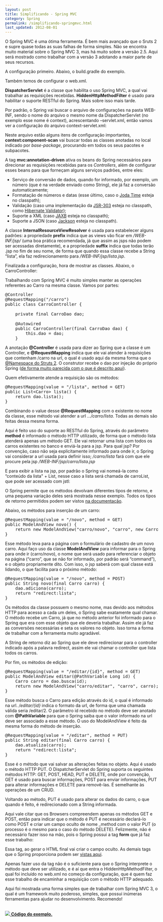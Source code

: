 ```yaml
---
layout: post
title: Simplificando - Spring MVC
category: Spring
permalink: /simplificando-springmvc.html
last_updated: 2012-08-01
---
```


O Spring MVC é uma ótima ferramenta. É bem mais avançado que o Sruts 2 e supre quase todas as
suas falhas de forma simples. Não se encontra muito material sobre o Spring MVC 3, mas há 
muito sobre a versão 2.5. Aqui será mostrado como trabalhar com a versão 3 adotando a maior 
parte de seus recursos.

A configuração primeiro. Abaixo, o build.gradle do exemplo.

<script src="https://gist.github.com/3229414.js?file=build.gradle"></script>

Também temos de configurar o web.xml.

<script src="https://gist.github.com/3229414.js?file=web.xml"></script>

**DispatcherServlet** é a classe que habilita o uso Spring MVC, a qual vai trabalhar as 
requisições recebidas. **HiddenHttpMethodFilter** é usado para habilitar o suporte RESTful do 
Spring. Mais sobre isso mais tarde.

Por padrão, o Spring vai buscar o arquivo de configurações na pasta WEB-INF, sendo o nome do
arquivo o mesmo nome da DispatcherServlet (no exemplo esse nome é context), acrescentando 
–servlet.xml, então vamos ver a configuração do arquivo context-servlet.xml:

<script src="https://gist.github.com/3229414.js?file=context-servlet.xml"></script>

Neste arquivo estão alguns itens de configuração importantes, **context:component-scan** vai 
buscar todas as classes anotadas no local indicado por *base-package*, procurando em todos os 
seus pacotes e subpacotes.

A tag **mvc:annotation-driven** ativa os beans do Spring necessários para direcionar as 
requisições recebidas para os *Controllers*, além de configurar esses beans para que forneçam 
alguns serviços padrões, entre eles:

* Serviço de conversão de dados, quando for informado, por exemplo, um número (que é na verdade 
enviado como String), ele já faz a conversão automaticamente;
* Formatação de números e datas (esse último, caso o [Joda Time][1] esteja no classpath);
* Validação (caso uma implementação da [JSR-303][2] esteja no classpath, como 
[Hibernate Validator][3]);
* Suporte a XML (caso [JAXB][4] esteja no classpath);
* Suporte a JSON (caso [Jackson][5] esteja no classpath).

A classe **InternalResourceViewResolver** é usada para estabelecer alguns padrões: a propriedade 
**prefix** indica que as views vão ficar em */WEB-INF/jsp/* (uma boa prática recomendada, já 
que assim as jsps não podem ser acessadas diretamente), e a propriedade **suffix** indica que 
todas terão .jsp no fim de seu nome, de forma que quando essa classe recebe a String “lista”, 
ela faz redirecionamento para */WEB-INF/jsp/lista.jsp*.

Finalizada a configuração, hora de mostrar as classes. Abaixo, o CarroController:

<script src="https://gist.github.com/3229414.js?file=CarroController.java"></script>

Trabalhando com Spring MVC é muito simples manter as operações referentes ao Carro na mesma 
classe. Vamos por partes:

<pre>
@Controller
@RequestMapping<span class="b">(</span><span class="str">"/carro"</span><span class="b">)
public class</span> <span class="cl">CarroController</span> <span class="b">{

	private final</span> CarroDao dao;

	@Autowired
	<span class="b">public</span> <span class="mc">CarroController</span>(<span class="b">final</span> CarroDao dao) <span class="b">{
		this.</span>dao <span class="b">=</span> dao<span class="b">;
	}</span>
</pre>

A anotação **@Controller** é usada para dizer ao Spring que a classe é um Controller, e 
**@RequestMapping** indica que ele vai atender à requisições que contenham /carro na url, o 
qual é usado aqui da mesma forma que o [@Namespace do Struts 2][6]. O construtor recebe o dao
por injeção do próprio Spring ([de forma muito parecida com o que é descrito aqui][9]).

Quem efetivamente atende a requisição são os métodos:

<pre>
@RequestMapping<span class="b">(</span>value <span class="b">=</span> <span class="str">"/lista"</span>, method = GET<span class="b">)
public</span> List&lt;Carro&gt; lista<span class="b">() {
	return</span> dao.<span class="at">lista</span><span class="b">();
}</span></pre>

Combinando o value desse **@RequestMapping** com o existente no nome da classe, esse método 
vai atender a url *.../carro/lista*. Todas as demais são feitas dessa mesma forma.

Aqui é feito uso do suporte ao RESTful do Spring, através do parâmetro **method** é informado 
o método HTTP utilizado, de forma que o método lista atenderá apenas um método GET. Ele vai 
retornar uma lista com todos os carros existentes no banco e enviá-la para a jsp. Para qual 
jsp? Por convenção, caso não seja explicitamente informado para onde ir, o Spring vai 
considerar a url usada para definir isso; */carro/lista* fará com que ele procure pela jsp 
*/WEB-INF/jsp/carro/lista.jsp*

E para exibir a lista na jsp, por padrão o Spring vai nomeá-la como “conteúdo da lista" + List, 
nesse caso a lista será chamada de carroList, que pode ser acessado com jstl:

<script src="https://gist.github.com/3229414.js?file=lista.jsp"></script>

O Spring permite que os métodos devolvam diferentes tipos de retorno, e uma pequena variação 
deles será mostrada nesse exemplo. Todos os tipos de retorno permitidos podem ser vistos 
[na documentação][7].

Abaixo, os métodos para inserção de um carro:

<pre>
@RequestMapping<span class="b">(</span>value <span class="b">=</span> <span class="str">"/novo"</span>, method <span class="b">=</span> GET<span class="b">)
public</span> ModelAndView <span class="mc">novo</span><span class="b">() {
	return new</span> <span class="mc">ModelAndView</span><span class="b">(</span><span class="str">"carro/novo"</span>, <span class="str">"carro"</span><span class="b">, new</span> Carro<span class="b">());</span>
}</pre>

Esse método leva para a página com o formulário de cadastro de um novo carro. Aqui faço uso da 
classe **ModelAndView** para informar para o Spring para onde ir (carro/novo), o nome que será 
usado para referenciar o objeto na página (“carro”, que se não for informado, por padrão será 
“command”), e o objeto propriamente dito. Com isso, o jsp saberá com qual classe está lidando, 
o que facilita para o próximo método:

<pre>
@RequestMapping<span class="b">(</span>value <span class="b">=</span> <span class="str">"/novo"</span>, method <span class="b">=</span> POST<span class="b">)
public</span> String <span class="mc">novo</span><span class="b">(final</span> Carro carro<span class="b">) {</span>
	dao.<span class="at">adiciona</span><span class="b">(</span>carro<span class="b">);
	return</span> <span class="str">"redirect:lista"</span><span class="b">;
}</span></pre>

Os métodos da classe possuem o mesmo nome, mas devido aos métodos HTTP para acesso a cada um 
deles, o Spring sabe exatamente qual chamar. O método recebe um Carro, já que no método 
anterior foi informado para o Spring que era com esse objeto que ele deveria trabalhar. Assim 
ele já faz as conversões necessárias e seta os valores no objeto. Isso torna a forma de 
trabalhar com a ferramenta muito agradável.

A String de retorno diz ao Spring que ele deve redirecionar para o controller indicado após a 
palavra redirect, assim ele vai chamar o controller que lista todos os carros.

Por fim, os métodos de edição:

<pre>
@RequestMapping<span class="b">(</span>value <span class="b">=</span> <span class="str">"/editar/{id}"</span>, method <span class="b">=</span> GET<span class="b">)
public</span> ModelAndView <span class="mc">editar</span><span class="b">(</span>@PathVariable Long id<span class="b">) {</span>
	Carro carro <span class="b">=</span> dao.<span class="at">busca</span><span class="b">(</span>id<span class="b">);
	return new</span> <span class="mc">ModelAndView</span><span class="b">(</span><span class="str">"carro/editar"</span>, <span class="str">"carro"</span>, carro<span class="b">);
}</span></pre>

Esse método busca o Carro para edição através do id, o qual é informado na url. */editar/{id}* 
indica o formato da url, de forma que uma chamada válida seria /editar/2. O parâmetro id 
recebido no método deve ser anotado com **@PathVariable** para que o Spring saiba que o valor 
informado na url deve ser associado a esse método. O uso do ModelAndView é feito da mesma 
forma do método de inserção.

<pre>
@RequestMapping<span class="b">(</span>value <span class="b">=</span> <span class="str">"/editar"</span>, method <span class="b">=</span> PUT<span class="b">)
public</span> String <span class="mc">editar</span><span class="b">(final</span> Carro carro<span class="b">) {</span>
	dao.<span class="at">atualiza</span><span class="b">(</span>carro<span class="b">);
	return</span> <span class="str">"redirect:lista"</span><span class="b">;
}</span></pre>

Esse é o método que vai salvar as alterações feitas no objeto. Aqui é usado o método HTTP 
PUT. O DispatcherServlet do Spring suporta os seguintes métodos HTTP: GET, POST, HEAD, PUT e 
DELETE, onde por convenção, GET é usado para buscar informações, POST para enviar informações, 
PUT para alterar informações e DELETE para removê-las. É semelhante às operações de um CRUD.

Voltando ao método, PUT é usado para alterar os dados do carro, o que quando é feito, é 
redirecionado com a String informada.

Aqui vale citar que os Browsers compreendem apenas os métodos GET e POST, então para indicar 
que o método é PUT é necessário declará-lo como POST e criar um campo oculto de nome _method 
com o valor PUT (o processo é o mesmo para o caso do método DELETE). Felizmente, não é 
necessário fazer isso na mão, pois o Spring possui a tag **form** que já faz esse trabalho:

<script src="https://gist.github.com/3229414.js?file=editar.jsp"></script>

Essa tag, ao gerar o HTML final vai criar o campo oculto. As demais tags que o Spring 
proporciona podem ser [vistas aqui][8].

Apenas fazer uso da tag não é o suficiente para que o Spring interprete o método que deve ser 
utilizado, e é aí que entra o HiddenHttpMethodFilter, o qual foi incluído no web.xml no começo 
da configuração, que é quem faz esse trabalho de encaminhar a requisição com o método HTTP 
adequado.

Aqui foi mostrada uma forma simples que de trabalhar com Spring MVC 3, o qual é um framework 
muito poderoso, simples, que possui inúmeras ferramentas para ajudar no desenvolvimento. Recomendo!

<br>
<a href="https://github.com/juliano/simpledev/tree/master/spring">
  <img src="/images/github.png"> <strong>Código do exemplo.</strong>
</a>

[1]: http://joda-time.sourceforge.net/
[2]: http://jcp.org/en/jsr/detail?id=303
[3]: http://www.hibernate.org/subprojects/validator.html
[4]: http://jaxb.java.net/
[5]: http://jackson.codehaus.org/
[6]: /simplificando-struts2.html
[7]: http://static.springsource.org/spring/docs/3.1.x/spring-framework-reference/html/mvc.html
[8]: http://static.springsource.org/spring/docs/3.1.x/spring-framework-reference/html/view.html#view-jsp-formtaglib
[9]: /struts2-spring.html
